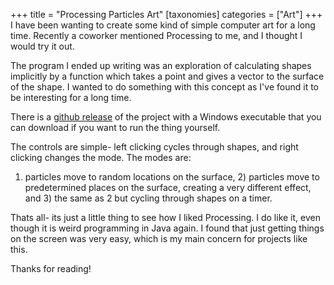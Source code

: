 +++
title = "Processing Particles Art"
[taxonomies]
categories = ["Art"]
+++
I have been wanting to create some kind of simple computer art for a long time. Recently
a coworker mentioned Processing to me, and I thought I would try it out. 

The program I ended up writing was an exploration of calculating shapes implicitly by a function which
takes a point and gives a vector to the surface of the shape. I wanted to do something with this
concept as I've found it to be interesting for a long time.


There is a [github release](https://github.com/nsmryan/ProcessingParticles/releases/tag/1.0) of the project
with a Windows executable that you can download if you want to run the thing yourself.


The controls are simple- left clicking cycles through shapes, and right clicking changes the mode. The modes are:
1) particles move to random locations on the surface, 2) particles move to predetermined places on the surface, creating
a very different effect, and 3) the same as 2 but cycling through shapes on a timer.



Thats all- its just a little thing to see how I liked Processing. I do like it, even though it is weird programming
in Java again. I found that just getting things on the screen was very easy, which is my main concern for projects
like this.


Thanks for reading!
